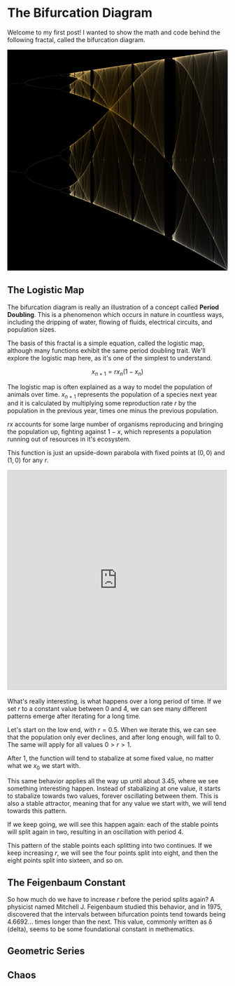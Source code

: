 <script type="text/javascript" async src="https://cdnjs.cloudflare.com/ajax/libs/mathjax/2.7.2/MathJax.js?config=TeX-MML-AM_CHTML"> </script> 

# The Bifurcation Diagram

Welcome to my first post! I wanted to show the math and code behind the following fractal, called the bifurcation diagram.

![Periodicity of rx(1-x)](..\assets\bifurcation\BifurcationDiagramSmoothColored.png)

## The Logistic Map

The bifurcation diagram is really an illustration of a concept called **Period Doubling**. This is a phenomenon which occurs in nature in countless ways, including the dripping of water, flowing of fluids, electrical circuits, and population sizes.


The basis of this fractal is a simple equation, called the logistic map, although many functions exhibit the same period doubling trait. We'll explore the logistic map here, as it's one of the simplest to understand.

$$ x_{n+1} = rx_{n}(1-x_{n}) $$

The logistic map is often explained as a way to model the population of animals over time. $x_{n+1}$ represents the population of a species next year and it is calculated by multiplying some reproduction rate $r$ by the population in the previous year, times one minus the previous population. 

$rx$ accounts for some large number of organisms reproducing and bringing the population up, fighting against $1-x$, which represents a population running out of resources in it's ecosystem.

This function is just an upside-down parabola with fixed points at $(0, 0)$ and $(1, 0)$ for any $r$.

<iframe src="https://www.desmos.com/calculator/3bmn8i0kbm?embed" width="500" height="500" style="border: 1px solid #ccc" frameborder=0></iframe>

What's really interesting, is what happens over a long period of time. If we set $r$ to a constant value between $0$ and $4$, we can see many different patterns emerge after iterating for a long time.

Let's start on the low end, with $r=0.5$. When we iterate this, we can see that the population only ever declines, and after long enough, will fall to $0$. The same will apply for all values $0>r>1$.

After $1$, the function will tend to stabalize at some fixed value, no matter what we $x_{0}$ we start with.

This same behavior applies all the way up until about $3.45$, where we see something interesting happen. Instead of stabalizing at one value, it starts to stabalize towards two values, forever oscillating between them. This is also a stable attractor, meaning that for any value we start with, we will tend towards this pattern.

If we keep going, we will see this happen again: each of the stable points will split again in two, resulting in an oscillation with period $4$.

This pattern of the stable points each splitting into two continues. If we keep increasing $r$, we will see the four points split into eight, and then the eight points split into sixteen, and so on.

## The Feigenbaum Constant

So how much do we have to increase $r$ before the period splits again? A physicist named Mitchell J. Feigenbaum studied this behavior, and in 1975, discovered that the intervals between bifurcation points tend towards being $4.6692...$ times longer than the next. This value, commonly written as δ (delta), seems to be some foundational constant in methematics.

## Geometric Series

## Chaos

